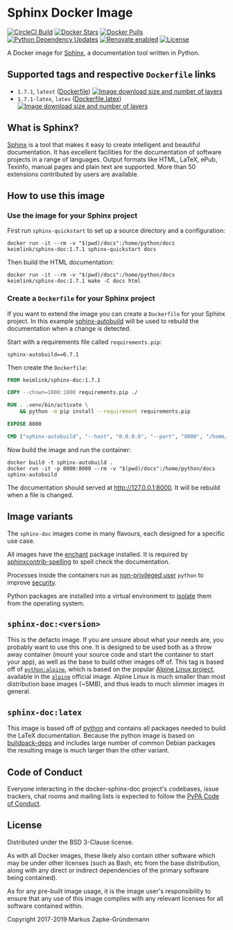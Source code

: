 # Sphinx Docker Image

[![CircleCI Build](https://circleci.com/gh/keimlink/docker-sphinx-doc.svg?style=shield)](https://circleci.com/gh/keimlink/workflows/docker-sphinx-doc "CircleCI Build")
[![Docker Stars](https://img.shields.io/docker/stars/keimlink/sphinx-doc.svg)](https://hub.docker.com/r/keimlink/sphinx-doc/ "Docker Stars")
[![Docker Pulls](https://img.shields.io/docker/pulls/keimlink/sphinx-doc.svg)](https://hub.docker.com/r/keimlink/sphinx-doc/ "Docker Pulls")
[![Python Dependency Updates](https://pyup.io/repos/github/keimlink/docker-sphinx-doc/shield.svg)](https://pyup.io/repos/github/keimlink/docker-sphinx-doc/ "Python Dependency Updates")
[![Renovate enabled](https://img.shields.io/badge/renovate-enabled-brightgreen.svg)](https://renovateapp.com/ "Renovate enabled")
[![License](https://img.shields.io/github/license/keimlink/docker-sphinx-doc.svg)](https://github.com/keimlink/docker-sphinx-doc/blob/develop/LICENSE "License")

A Docker image for [Sphinx](http://www.sphinx-doc.org/), a documentation tool written in Python.

## Supported tags and respective `Dockerfile` links

*   `1.7.1`, `latest` ([Dockerfile](https://github.com/keimlink/docker-sphinx-doc/blob/master/Dockerfile)) [![Image download size and number of layers](https://images.microbadger.com/badges/image/keimlink/sphinx-doc.svg)](https://microbadger.com/images/keimlink/sphinx-doc "Image download size and number of layers")
*   `1.7.1-latex`, `latex` ([Dockerfile.latex](https://github.com/keimlink/docker-sphinx-doc/blob/master/Dockerfile.latex)) [![Image download size and number of layers](https://images.microbadger.com/badges/image/keimlink/sphinx-doc:latex.svg)](https://microbadger.com/images/keimlink/sphinx-doc:latex "Image download size and number of layers")

## What is Sphinx?

[Sphinx](http://www.sphinx-doc.org/) is a tool that makes it easy to create intelligent and beautiful documentation. It has excellent facilities for the documentation of software projects in a range of languages. Output formats like HTML, LaTeX, ePub, Texinfo, manual pages and plain text are supported. More than 50 extensions contributed by users are available.

## How to use this image

### Use the image for your Sphinx project

First run `sphinx-quickstart` to set up a source directory and a configuration:

```console
docker run -it --rm -v "$(pwd)/docs":/home/python/docs keimlink/sphinx-doc:1.7.1 sphinx-quickstart docs
```

Then build the HTML documentation:

```console
docker run -it --rm -v "$(pwd)/docs":/home/python/docs keimlink/sphinx-doc:1.7.1 make -C docs html
```

### Create a `Dockerfile` for your Sphinx project

If you want to extend the image you can create a `Dockerfile` for your Sphinx project. In this example [sphinx-autobuild](https://github.com/GaretJax/sphinx-autobuild) will be used to rebuild the documentation when a change is detected.

Start with a requirements file called `requirements.pip`:

```console
sphinx-autobuild==0.7.1
```

Then create the `Dockerfile`:

```dockerfile
FROM keimlink/sphinx-doc:1.7.1

COPY --chown=1000:1000 requirements.pip ./

RUN . .venv/bin/activate \
    && python -m pip install --requirement requirements.pip

EXPOSE 8000

CMD ["sphinx-autobuild", "--host", "0.0.0.0", "--port", "8000", "/home/python/docs", "/home/python/docs/_build/html"]
```

Now build the image and run the container:

```console
docker build -t sphinx-autobuild .
docker run -it -p 8000:8000 --rm -v "$(pwd)/docs":/home/python/docs sphinx-autobuild
```

The documentation should served at <http://127.0.0.1:8000>. It will be rebuild when a file is changed.

## Image variants

The `sphinx-doc` images come in many flavours, each designed for a specific use case.

All images have the [enchant](https://github.com/AbiWord/enchant) package installed. It is required by [sphinxcontrib-spelling](https://github.com/sphinx-contrib/spelling) to spell check the documentation.

Processes inside the containers run as [non-privileged user](http://blog.dscpl.com.au/2016/12/what-user-should-you-use-to-run-docker.html) `python` to improve [security](https://docs.docker.com/engine/security/security/#conclusions).

Python packages are installed into a virtual environment to [isolate](https://hynek.me/articles/virtualenv-lives/) them from the operating system.

## `sphinx-doc:<version>`

This is the defacto image. If you are unsure about what your needs are, you probably want to use this one. It is designed to be used both as a throw away container (mount your source code and start the container to start your app), as well as the base to build other images off of. This tag is based off of [`python:alpine`](https://hub.docker.com/_/python/), which is based on the popular [Alpine Linux project](http://alpinelinux.org/), available in the [`alpine`](https://hub.docker.com/_/alpine) official image. Alpine Linux is much smaller than most distribution base images (~5MB), and thus leads to much slimmer images in general.

## `sphinx-doc:latex`

This image is based off of [python](https://hub.docker.com/_/python/) and contains all packages needed to build the LaTeX documentation. Because the python image is based on [buildpack-deps](https://registry.hub.docker.com/_/buildpack-deps/) and includes large number of common Debian packages the resulting image is much larger than the other variant.

## Code of Conduct

Everyone interacting in the docker-sphinx-doc project's codebases, issue trackers, chat rooms and mailing lists is expected to follow the [PyPA Code of Conduct](https://www.pypa.io/en/latest/code-of-conduct/).

## License

Distributed under the BSD 3-Clause license.

As with all Docker images, these likely also contain other software which may be under other licenses (such as Bash, etc from the base distribution, along with any direct or indirect dependencies of the primary software being contained).

As for any pre-built image usage, it is the image user's responsibility to ensure that any use of this image complies with any relevant licenses for all software contained within.

Copyright 2017-2019 Markus Zapke-Gründemann
